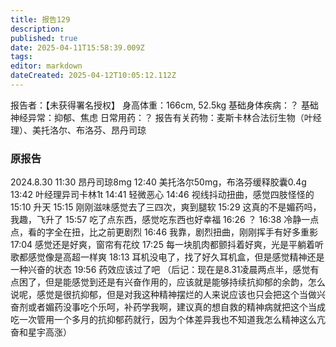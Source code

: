 ```yaml
---
title: 报告129
description: 
published: true
date: 2025-04-11T15:58:39.009Z
tags: 
editor: markdown
dateCreated: 2025-04-12T10:05:12.112Z
---
```


报告者：【未获得署名授权】
身高体重：166cm, 52.5kg
基础身体疾病：？
基础神经异常：抑郁、焦虑
日常用药：？
报告有关药物：麦斯卡林合法衍生物（叶经理）、美托洛尔、布洛芬、昂丹司琼

### 原报告
2024.8.30
11:30 昂丹司琼8mg
12:40 美托洛尔50mg，布洛芬缓释胶囊0.4g
13:42 叶经理异司卡林1t
14:41 轻微恶心
14:46 视线抖动扭曲，感觉四肢怪怪的
15:10 升天
15:15 刚刚滋味感觉去了三四次，爽到腿软
15:29 这真的不是媚药吗，我趣，飞升了
15:57 吃了点东西，感觉吃东西也好幸福
16:26 ？
16:38 冷静一点点，看的字全在扭，比之前更剧烈
16:46 我靠，剧烈扭曲，刚刚挥手有好多重影
17:04 感觉还是好爽，窗帘有花纹
17:25 每一块肌肉都颤抖着好爽，光是平躺着听歌都感觉像是高超一样爽
18:13 耳机没电了，找了好久耳机盒，但是感觉精神还是一种兴奋的状态
19:56 药效应该过了吧
（后记：现在是8.31凌晨两点半，感觉有点困了，但是能感觉到还是有兴奋作用的，应该就是能够持续抗抑郁的余韵，怎么说呢，感觉是很抗抑郁，但是对我这种精神摆烂的人来说应该也只会把这个当做兴奋剂或者媚药没事吃个乐呵，补药学我啊，建议真的想自救的精神病就把这个当成吃一次管用一个多月的抗抑郁药就行，因为个体差异我也不知道我怎么精神这么亢奋和星宇高涨）